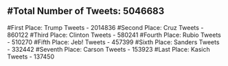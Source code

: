 #Total Number of Tweets: 5046683 
---
#First Place: Trump Tweets - 2014836
#Second Place: Cruz Tweets - 860122
#Third Place: Clinton Tweets - 580241
#Fourth Place: Rubio Tweets - 510270
#Fifth Place: Jeb! Tweets - 457399
#Sixth Place: Sanders Tweets - 332442
#Seventh Place: Carson Tweets - 153923
#Last Place: Kasich Tweets - 137450
